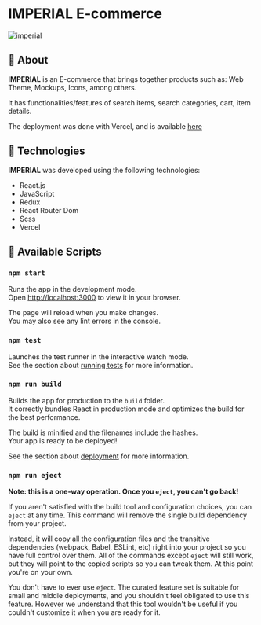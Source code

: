 # IMPERIAL E-commerce

![imperial](https://user-images.githubusercontent.com/75432770/203575972-3d6d37e4-6ad4-468d-be61-71647346aa4b.png)

## 💾 About

**IMPERIAL** is an E-commerce that brings together products such as: Web Theme, Mockups, Icons, among others.

It has functionalities/features of search items, search categories, cart, item details.

The deployment was done with Vercel, and is available [here](https://ecommerce-k3hfnboqr-sellucas.vercel.app/)

## 🚀 Technologies

**IMPERIAL** was developed using the following technologies:

- React.js
- JavaScript
- Redux
- React Router Dom
- Scss
- Vercel

## 🔧 Available Scripts

### `npm start`

Runs the app in the development mode.\
Open [http://localhost:3000](http://localhost:3000) to view it in your browser.

The page will reload when you make changes.\
You may also see any lint errors in the console.

### `npm test`

Launches the test runner in the interactive watch mode.\
See the section about [running tests](https://facebook.github.io/create-react-app/docs/running-tests) for more information.

### `npm run build`

Builds the app for production to the `build` folder.\
It correctly bundles React in production mode and optimizes the build for the best performance.

The build is minified and the filenames include the hashes.\
Your app is ready to be deployed!

See the section about [deployment](https://facebook.github.io/create-react-app/docs/deployment) for more information.

### `npm run eject`

**Note: this is a one-way operation. Once you `eject`, you can't go back!**

If you aren't satisfied with the build tool and configuration choices, you can `eject` at any time. This command will remove the single build dependency from your project.

Instead, it will copy all the configuration files and the transitive dependencies (webpack, Babel, ESLint, etc) right into your project so you have full control over them. All of the commands except `eject` will still work, but they will point to the copied scripts so you can tweak them. At this point you're on your own.

You don't have to ever use `eject`. The curated feature set is suitable for small and middle deployments, and you shouldn't feel obligated to use this feature. However we understand that this tool wouldn't be useful if you couldn't customize it when you are ready for it.
